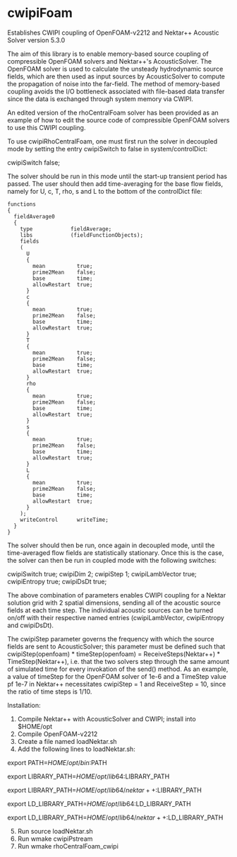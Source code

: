 # cwipiFoam
Establishes CWIPI coupling of OpenFOAM-v2212 and Nektar++ Acoustic Solver version 5.3.0

The aim of this library is to enable memory-based source coupling of compressible OpenFOAM solvers and Nektar++'s AcousticSolver.  The OpenFOAM solver is used to calculate the unsteady hydrodynamic source fields, which are then used as input sources by AcousticSolver to compute the propagation of noise into the far-field.  The method of memory-based coupling avoids the I/O bottleneck associated with file-based data transfer since the data is exchanged through system memory via CWIPI.

An edited version of the rhoCentralFoam solver has been provided as an example of how to edit the source code of compressible OpenFOAM solvers to use this CWIPI coupling.

To use cwipiRhoCentralFoam, one must first run the solver in decoupled mode by setting the entry cwipiSwitch to false in system/controlDict:

cwipiSwitch       false;

The solver should be run in this mode until the start-up transient period has passed.  The user should then add time-averaging for the base flow fields, namely for U, c, T, rho, s and L to the bottom of the controlDict file:

    functions
    {
      fieldAverage0
      {
        type            fieldAverage;
        libs            (fieldFunctionObjects);
        fields
        (
          U
          {
            mean          true;
            prime2Mean    false;
            base          time;
            allowRestart  true;
          }
          c
          {
            mean          true;
            prime2Mean    false;
            base          time;
            allowRestart  true;
          }
          T
          {
            mean          true;
            prime2Mean    false;
            base          time;
            allowRestart  true;
          }
          rho
          {
            mean          true;
            prime2Mean    false;
            base          time;
            allowRestart  true;
          }
          s
          {
            mean          true;
            prime2Mean    false;
            base          time;
            allowRestart  true;
          }
          L
          {
            mean          true;
            prime2Mean    false;
            base          time;
            allowRestart  true;
          }
        );
        writeControl      writeTime;
      }
    }
    
The solver should then be run, once again in decoupled mode, until the time-averaged flow fields are statistically stationary.  Once this is the case, the solver can then be run in coupled mode with the following switches:

cwipiSwitch       true;
cwipiDim          2;
cwipiStep         1;
cwipiLambVector   true;
cwipiEntropy      true;
cwipiDsDt         true;

The above combination of parameters enables CWIPI coupling for a Nektar solution grid with 2 spatial dimensions, sending all of the acoustic source fields at each time step.  The individual acoustic sources can be turned on/off with their respective named entries (cwipiLambVector, cwipiEntropy and cwipiDsDt).

The cwipiStep parameter governs the frequency with which the source fields are sent to AcousticSolver; this parameter must be defined such that cwipiStep(openfoam) * timeStep(openfoam) = ReceiveSteps(Nektar++) * TimeStep(Nektar++), i.e. that the two solvers step through the same amount of simulated time for every invokation of the send() method.  As an example, a value of timeStep for the OpenFOAM solver of 1e-6 and a TimeStep value pf 1e-7 in Nektar++ necessitates cwipiStep = 1 and ReceiveStep = 10, since the ratio of time steps is 1/10.

Installation:  
1) Compile Nektar++ with AcousticSolver and CWIPI; install into $HOME/opt  
2) Compile OpenFOAM-v2212
3) Create a file named loadNektar.sh
4) Add the following lines to loadNektar.sh:

export PATH=$HOME/opt/bin:$PATH

export LIBRARY_PATH=$HOME/opt/lib64:$LIBRARY_PATH

export LIBRARY_PATH=$HOME/opt/lib64/nektar++:$LIBRARY_PATH

export LD_LIBRARY_PATH=$HOME/opt/lib64:$LD_LIBRARY_PATH

export LD_LIBRARY_PATH=$HOME/opt/lib64/nektar++:$LD_LIBRARY_PATH

5) Run source loadNektar.sh
7) Run wmake cwipiPstream
8) Run wmake rhoCentralFoam_cwipi

